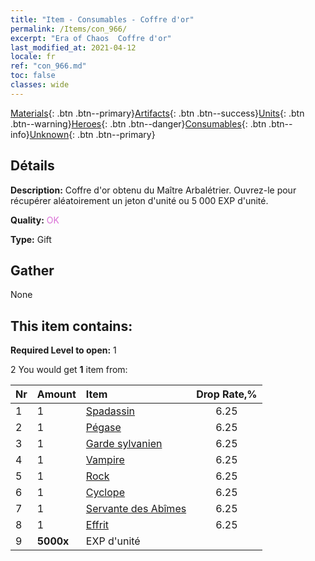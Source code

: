 ```yaml
---
title: "Item - Consumables - Coffre d'or"
permalink: /Items/con_966/
excerpt: "Era of Chaos  Coffre d'or"
last_modified_at: 2021-04-12
locale: fr
ref: "con_966.md"
toc: false
classes: wide
---
```

 [Materials](/fr/Items/){: .btn .btn--primary}[Artifacts](/fr/Items/Artifacts/){: .btn .btn--success}[Units](/fr/Items/Units/){: .btn .btn--warning}[Heroes](/fr/Items/Heroes/){: .btn .btn--danger}[Consumables](/fr/Items/Consumables/){: .btn .btn--info}[Unknown](/fr/Items/Unknown/){: .btn .btn--primary}

## Détails
 **Description:** Coffre d'or obtenu du Maître Arbalétrier. Ouvrez-le pour récupérer aléatoirement un jeton d'unité ou 5 000 EXP d'unité.

 **Quality:** <span style="color: #DA70D6">OK</span>

 **Type:** Gift

## Gather

  None

## This item contains:

 **Required Level to open:** 1

 2 You would get **1** item  from:

  | Nr | Amount |     Item    | Drop Rate,% |
  |:---|:-------|:------------|:---------:|
  | 1 | 1 | [Spadassin](/fr/Items/unt_193/) | 6.25 | 
  | 2 | 1 | [Pégase](/fr/Items/unt_202/) | 6.25 | 
  | 3 | 1 | [Garde sylvanien](/fr/Items/unt_203/) | 6.25 | 
  | 4 | 1 | [Vampire](/fr/Items/unt_211/) | 6.25 | 
  | 5 | 1 | [Rock](/fr/Items/unt_221/) | 6.25 | 
  | 6 | 1 | [Cyclope](/fr/Items/unt_222/) | 6.25 | 
  | 7 | 1 | [Servante des Abîmes](/fr/Items/unt_230/) | 6.25 | 
  | 8 | 1 | [Effrit](/fr/Items/unt_231/) | 6.25 | 
  | 9 |  **5000x** | EXP d'unité |  | 50 | 

